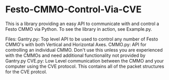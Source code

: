 # Festo-CMMO-Control-Via-CVE

This is a library providing an easy API to communicate with and control a Festo CMMO via Python. To see the library in action, see Example.py.

Files:
  Gantry.py: Top level API to be used to control any number of Festo CMMO's with both Vertical and Horizontal Axes.
  CMMO.py: API for controlling an individual CMMO. Don't use this unless you are experienced with the CMMOs and need additional functionality not provided by Gantry.py
  CVE.py: Low Level communication between the CMMO and your computer using the CVE protocol. This contains all of the packet structures for the CVE protcol.
